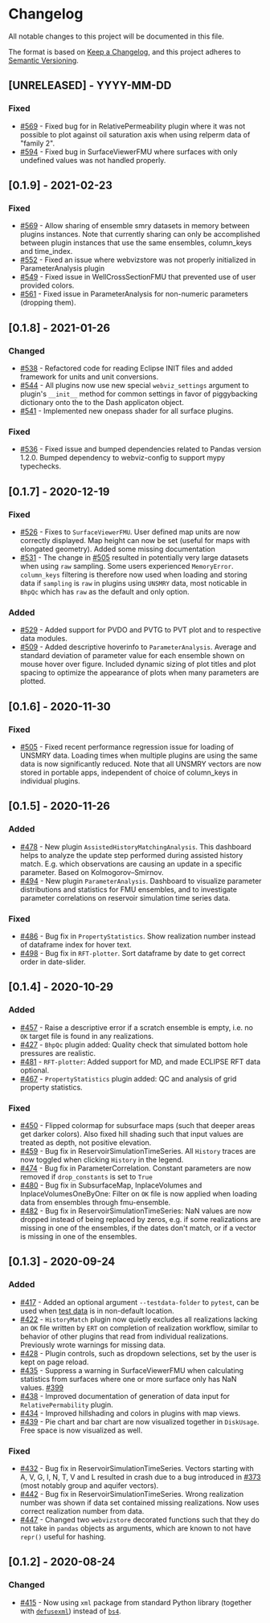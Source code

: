 # Changelog
All notable changes to this project will be documented in this file.

The format is based on [Keep a Changelog](https://keepachangelog.com/en/1.0.0/),
and this project adheres to [Semantic Versioning](https://semver.org/spec/v2.0.0.html).

## [UNRELEASED] - YYYY-MM-DD
### Fixed
- [#569](https://github.com/equinor/webviz-subsurface/pull/584) - Fixed bug for in RelativePermeability plugin where it was not possible to plot against oil saturation axis when using relperm data of "family 2".
- [#594](https://github.com/equinor/webviz-subsurface/pull/594) - Fixed bug in SurfaceViewerFMU where surfaces with only undefined values was not handled properly.

## [0.1.9] - 2021-02-23
### Fixed
- [#569](https://github.com/equinor/webviz-subsurface/pull/569) - Allow sharing of ensemble smry datasets in memory between plugins instances. Note that currently sharing can only be accomplished between plugin instances that use the same ensembles, column_keys and time_index.
- [#552](https://github.com/equinor/webviz-subsurface/pull/552) - Fixed an issue where webvizstore was not properly initialized in ParameterAnalysis plugin
- [#549](https://github.com/equinor/webviz-subsurface/pull/549) - Fixed issue in WellCrossSectionFMU that prevented use of user provided colors.
- [#561](https://github.com/equinor/webviz-subsurface/pull/561) - Fixed issue in ParameterAnalysis for non-numeric parameters (dropping them).

## [0.1.8] - 2021-01-26
### Changed
- [#538](https://github.com/equinor/webviz-subsurface/issues/538) - Refactored code for reading Eclipse INIT files and added framework for units and unit conversions.
- [#544](https://github.com/equinor/webviz-subsurface/pull/544) - All plugins now use new special `webviz_settings` argument to plugin's `__init__` method for common settings in favor of piggybacking dictionary onto the to the Dash applicaton object.
- [#541](https://github.com/equinor/webviz-subsurface/pull/541) - Implemented new onepass shader for all surface plugins.

### Fixed
- [#536](https://github.com/equinor/webviz-subsurface/pull/536) - Fixed issue and bumped dependencies related to Pandas version 1.2.0. Bumped dependency to webviz-config to support mypy typechecks.

## [0.1.7] - 2020-12-19
### Fixed
- [#526](https://github.com/equinor/webviz-subsurface/pull/526) - Fixes to `SurfaceViewerFMU`. User defined map units are now correctly displayed. Map height can now be set (useful for maps with elongated geometry). Added some missing documentation
- [#531](https://github.com/equinor/webviz-subsurface/pull/531) - The change in [#505](https://github.com/equinor/webviz-subsurface/pull/505) resulted in potentially very large datasets when using `raw` sampling. Some users experienced `MemoryError`. `column_keys` filtering is therefore now used when loading and storing data if `sampling` is `raw` in plugins using `UNSMRY` data, most noticable in `BhpQc` which has `raw` as the default and only option.

### Added
- [#529](https://github.com/equinor/webviz-subsurface/pull/529) - Added support for PVDO and PVTG to PVT plot and to respective data modules.
- [#509](https://github.com/equinor/webviz-subsurface/pull/509) - Added descriptive hoverinfo to  `ParameterAnalysis`. Average and standard deviation of parameter value
for each ensemble shown on mouse hover over figure. Included dynamic sizing of plot titles and plot spacing to optimize the appearance of plots when many parameters are plotted.

## [0.1.6] - 2020-11-30
### Fixed
- [#505](https://github.com/equinor/webviz-subsurface/pull/505) - Fixed recent performance regression issue for loading of UNSMRY data. Loading times when multiple plugins are using the same data is now significantly reduced. Note that all UNSMRY vectors are now stored in portable apps, independent of choice of column_keys in individual plugins.

## [0.1.5] - 2020-11-26
### Added
- [#478](https://github.com/equinor/webviz-subsurface/pull/478) - New plugin `AssistedHistoryMatchingAnalysis`. This dashboard helps to analyze the update step performed during assisted history match. E.g. which observations are causing an update in a specific parameter. Based on Kolmogorov–Smirnov.
- [#494](https://github.com/equinor/webviz-subsurface/pull/494) - New plugin `ParameterAnalysis`. Dashboard to visualize parameter distributions and statistics for FMU ensembles, and to investigate parameter correlations on reservoir simulation time series data.

### Fixed
- [#486](https://github.com/equinor/webviz-subsurface/pull/486) - Bug fix in `PropertyStatistics`. Show realization number instead of dataframe index for hover text.
- [#498](https://github.com/equinor/webviz-subsurface/pull/498) - Bug fix in `RFT-plotter`. Sort dataframe by date to get correct order in date-slider.

## [0.1.4] - 2020-10-29
### Added
- [#457](https://github.com/equinor/webviz-subsurface/pull/457) - Raise a descriptive error if a scratch ensemble is empty, i.e. no `OK` target file is found in any realizations.
- [#427](https://github.com/equinor/webviz-subsurface/pull/427) - `BhpQc` plugin added: Quality check that simulated bottom hole pressures are realistic.
- [#481](https://github.com/equinor/webviz-subsurface/pull/481) - `RFT-plotter`: Added support for MD, and made ECLIPSE RFT data optional.
- [#467](https://github.com/equinor/webviz-subsurface/pull/467) - `PropertyStatistics` plugin added: QC and analysis of grid property statistics.

### Fixed
- [#450](https://github.com/equinor/webviz-subsurface/pull/450) - Flipped colormap for subsurface maps (such that deeper areas get darker colors). Also fixed hill shading such that input values are treated as depth, not positive elevation.
- [#459](https://github.com/equinor/webviz-subsurface/pull/459) - Bug fix in ReservoirSimulationTimeSeries. All `History` traces are now toggled when clicking `History` in the legend.
- [#474](https://github.com/equinor/webviz-subsurface/pull/474) - Bug fix in ParameterCorrelation. Constant parameters are now removed if `drop_constants` is set to `True`
- [#480](https://github.com/equinor/webviz-subsurface/pull/480) - Bug fix in SubsurfaceMap, InplaceVolumes and InplaceVolumesOneByOne: Filter on `OK` file is now applied when loading data from ensembles through fmu-ensemble.
- [#482](https://github.com/equinor/webviz-subsurface/pull/482) - Bug fix in ReservoirSimulationTimeSeries: NaN values are now dropped instead of being replaced by zeros, e.g. if some realizations are missing in one of the ensembles, if the dates don't match, or if a vector is missing in one of the ensembles.

## [0.1.3] - 2020-09-24
### Added
- [#417](https://github.com/equinor/webviz-subsurface/pull/417) - Added an optional argument `--testdata-folder` to `pytest`, can be used when [test data](https://github.com/equinor/webviz-subsurface-testdata) is in non-default location.
- [#422](https://github.com/equinor/webviz-subsurface/pull/422) - `HistoryMatch` plugin now
quietly excludes all realizations lacking an `OK` file written by `ERT` on completion of realization workflow, similar to behavior of other plugins that read from individual realizations. Previously wrote warnings for missing data.
- [#428](https://github.com/equinor/webviz-subsurface/pull/428) - Plugin controls, such as dropdown selections, set by the user is kept on page reload.
- [#435](https://github.com/equinor/webviz-subsurface/pull/435) - Suppress a warning in SurfaceViewerFMU when calculating statistics from surfaces where one or more surface only has NaN values. [#399](https://github.com/equinor/webviz-subsurface/pull/399)
- [#438](https://github.com/equinor/webviz-subsurface/pull/438) - Improved documentation of generation of data input for `RelativePermability` plugin.
- [#434](https://github.com/equinor/webviz-subsurface/pull/434) - Improved hillshading and colors in plugins with map views.
- [#439](https://github.com/equinor/webviz-subsurface/pull/439) - Pie chart and bar chart are now visualized together in `DiskUsage`. Free space is now visualized as well.

### Fixed
- [#432](https://github.com/equinor/webviz-subsurface/pull/432) - Bug fix in ReservoirSimulationTimeSeries. Vectors starting with A, V, G, I, N, T, V and L resulted in crash due to a bug introduced in [#373](https://github.com/equinor/webviz-subsurface/pull/373) (most notably group and aquifer vectors).
- [#442](https://github.com/equinor/webviz-subsurface/pull/442) - Bug fix in ReservoirSimulationTimeSeries. Wrong realization number was shown if data set contained missing realizations. Now uses correct realization number from data.
- [#447](https://github.com/equinor/webviz-subsurface/pull/447) - Changed two `webvizstore` decorated functions such that they do not take in `pandas` objects as arguments, which are known to not have `repr()` useful for hashing.

## [0.1.2] - 2020-08-24
### Changed
- [#415](https://github.com/equinor/webviz-subsurface/pull/415) - Now using `xml` package from standard Python library (together with [`defusexml`](https://pypi.org/project/defusedxml/)) instead of [`bs4`](https://pypi.org/project/beautifulsoup4/).
